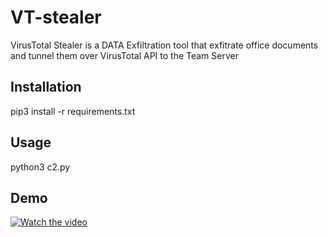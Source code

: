 # VT-stealer
VirusTotal Stealer is a DATA Exfiltration tool that exfitrate office documents and tunnel them over VirusTotal API to the Team Server

## Installation
pip3 install -r requirements.txt

## Usage
python3 c2.py <FileHash>

## Demo 
[![Watch the video](https://img.youtube.com/vi/XiIXLvuoZZE/0.jpg)](https://www.youtube.com/watch?v=XiIXLvuoZZE)

